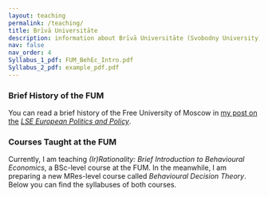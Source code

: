 ```yaml
---
layout: teaching
permalink: /teaching/
title: Brīvā Universitāte
description: information about Brīvā Universitāte (Svobodny University) and the courses taught
nav: false
nav_order: 4
Syllabus_1_pdf: FUM_BehEc_Intro.pdf
Syllabus_2_pdf: example_pdf.pdf
---
```


### Brief History of the FUM


You can read a brief history of the Free University of Moscow in [my post on the](https://blogs.lse.ac.uk/europpblog/2023/10/10/how-european-universities-can-counter-russias-intellectual-isolation/) _[LSE European Politics and Policy](https://blogs.lse.ac.uk/europpblog/2023/10/10/how-european-universities-can-counter-russias-intellectual-isolation/)_.



<!-- HSE University (also known as the Higher School of Economics), was the best University in Economics in Russia according to many rankings (e.g., the QS subject ranking in Economics [in 2022](https://www.topuniversities.com/university-rankings/university-subject-rankings/2022/economics-econometrics?&countries=ru); the Shanghai Subject Ranking in Economics [in 2022](https://www.shanghairanking.com/rankings/gras/2022/RS0501); the US News subject ranking in Economics [in 2022](https://www.usnews.com/education/best-global-universities/search?region=europe&country=russia&subject=economics-business)). However, it has been under severe political pressure for at least the last twelve years. Since that time, this has been resulting in a continuum of political dismissals of many professors and lecturers.  -->

<!-- In 2019, after a new huge wave of political layoffs from HSE University, a number of professors decide to establish a new University, free of tuition and independent of political-administrative pressure. This, so far online, University was given the name of [the Free University of Moscow](https://freemoscow.university/?lang=en) (FUM) also known as Brīvā Universitāte. -->

<!-- Since 2020, when it experienced the first semester, the FUM has grown _from several to almost seven dozen_ freely available courses many of which were exiled from the state-owned Russian Universities. -->

<!-- In the spring of 2023, the growing popularity of the Free University of Moscow has begun to be felt as a danger by the current Russian regime so salient that it was labelled as the so-called Undesirable (or Unwelcome) Organization on the territory of the Russian Federation. This euphemism of political repressions — by which, for example, among others, Bard College, Transparency International Russia, and Greenpeace were labelled — implies a high probability of criminal prosecution of all current professors at the FUM. -->

<!-- I call for international action in my post on XYZ. I will be personally grateful for your help. Please feel free to [contact me](/contact/) if you have any questions or ideas in this regard. -->



### Courses Taught at the FUM

Currently, I am teaching _(Ir)Rationality: Brief Introduction to Behavioural Economics_, a BSc-level course at the FUM.
In the meanwhile, I am preparing a new MRes-level course called _Behavioural Decision Theory_. Below you can find the syllabuses of both courses.
